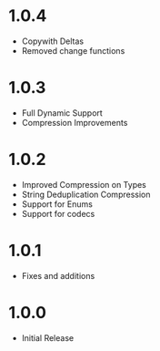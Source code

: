 # 1.0.4
* Copywith Deltas
* Removed change functions

# 1.0.3
* Full Dynamic Support
* Compression Improvements

# 1.0.2
* Improved Compression on Types
* String Deduplication Compression
* Support for Enums
* Support for codecs

# 1.0.1
* Fixes and additions

# 1.0.0

* Initial Release
